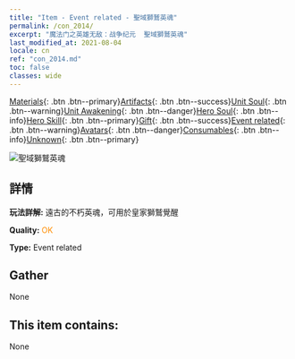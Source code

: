 ```yaml
---
title: "Item - Event related - 聖域獅鷲英魂"
permalink: /con_2014/
excerpt: "魔法门之英雄无敌：战争纪元  聖域獅鷲英魂"
last_modified_at: 2021-08-04
locale: cn
ref: "con_2014.md"
toc: false
classes: wide
---
```

 [Materials](/ItemsCN/){: .btn .btn--primary}[Artifacts](/ItemsCN/Artifacts/){: .btn .btn--success}[Unit Soul](/ItemsCN/UnitSoul/){: .btn .btn--warning}[Unit Awakening](/ItemsCN/UnitAwakening/){: .btn .btn--danger}[Hero Soul](/ItemsCN/HeroSoul/){: .btn .btn--info}[Hero Skill](/ItemsCN/HeroSkill/){: .btn .btn--primary}[Gift](/ItemsCN/Gift/){: .btn .btn--success}[Event related](/ItemsCN/Events/){: .btn .btn--warning}[Avatars](/ItemsCN/Avatars/){: .btn .btn--danger}[Consumables](/ItemsCN/Consumables/){: .btn .btn--info}[Unknown](/ItemsCN/Unknown/){: .btn .btn--primary}

 ![聖域獅鷲英魂](/images/t/juexing_103.jpg)

## 詳情
 **玩法詳解:** 遠古的不朽英魂，可用於皇家獅鷲覺醒

 **Quality:** <span style="color: #FF8C00">OK</span>

 **Type:** Event related

## Gather

  None

## This item contains:

  None

